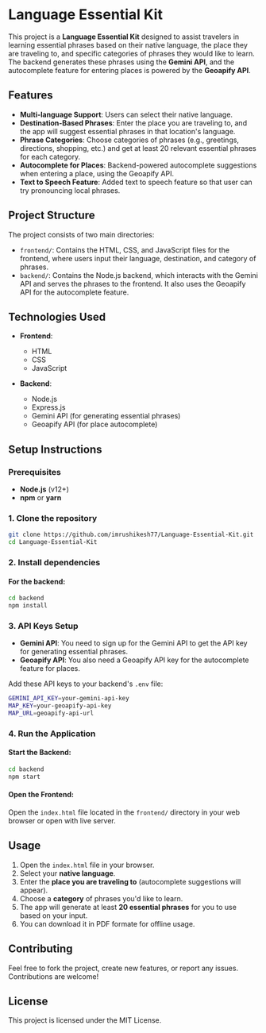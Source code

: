 # Language Essential Kit

This project is a **Language Essential Kit** designed to assist travelers in learning essential phrases based on their native language, the place they are traveling to, and specific categories of phrases they would like to learn. The backend generates these phrases using the **Gemini API**, and the autocomplete feature for entering places is powered by the **Geoapify API**.

## Features

- **Multi-language Support**: Users can select their native language.
- **Destination-Based Phrases**: Enter the place you are traveling to, and the app will suggest essential phrases in that location's language.
- **Phrase Categories**: Choose categories of phrases (e.g., greetings, directions, shopping, etc.) and get at least 20 relevant essential phrases for each category.
- **Autocomplete for Places**: Backend-powered autocomplete suggestions when entering a place, using the Geoapify API.
- **Text to Speech Feature**: Added text to speech feature so that user can try pronouncing local phrases.

## Project Structure

The project consists of two main directories:

- `frontend/`: Contains the HTML, CSS, and JavaScript files for the frontend, where users input their language, destination, and category of phrases.
- `backend/`: Contains the Node.js backend, which interacts with the Gemini API and serves the phrases to the frontend. It also uses the Geoapify API for the autocomplete feature.

## Technologies Used

- **Frontend**:
  - HTML
  - CSS
  - JavaScript
  
- **Backend**:
  - Node.js
  - Express.js
  - Gemini API (for generating essential phrases)
  - Geoapify API (for place autocomplete)

## Setup Instructions

### Prerequisites

- **Node.js** (v12+)
- **npm** or **yarn**

### 1. Clone the repository

```bash
git clone https://github.com/imrushikesh77/Language-Essential-Kit.git
cd Language-Essential-Kit
```

### 2. Install dependencies

#### For the backend:

```bash
cd backend
npm install
```

### 3. API Keys Setup

- **Gemini API**: You need to sign up for the Gemini API to get the API key for generating essential phrases.
- **Geoapify API**: You also need a Geoapify API key for the autocomplete feature for places.

Add these API keys to your backend's `.env` file:

```bash
GEMINI_API_KEY=your-gemini-api-key
MAP_KEY=your-geoapify-api-key
MAP_URL=geoapify-api-url
```

### 4. Run the Application

#### Start the Backend:

```bash
cd backend
npm start
```

#### Open the Frontend:

Open the `index.html` file located in the `frontend/` directory in your web browser or open with live server.

## Usage

1. Open the `index.html` file in your browser.
2. Select your **native language**.
3. Enter the **place you are traveling to** (autocomplete suggestions will appear).
4. Choose a **category** of phrases you'd like to learn.
5. The app will generate at least **20 essential phrases** for you to use based on your input.
6. You can download it in PDF formate for offline usage.


## Contributing

Feel free to fork the project, create new features, or report any issues. Contributions are welcome!

## License

This project is licensed under the MIT License.